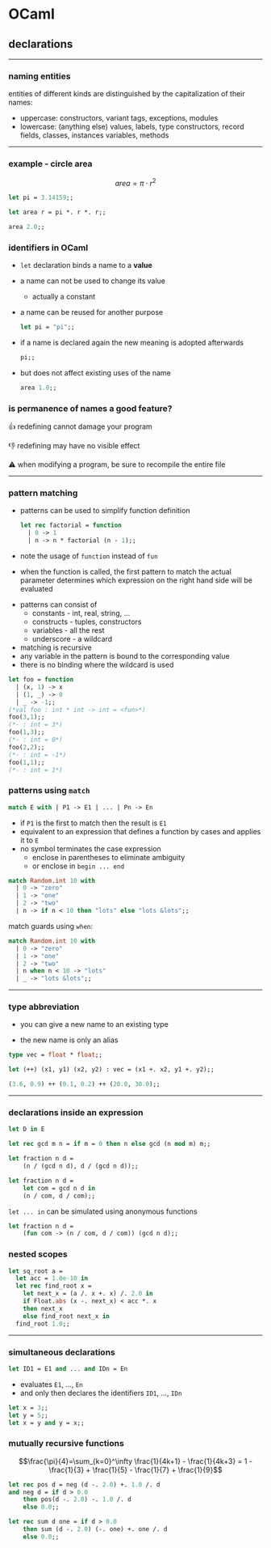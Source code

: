 # OCaml

## declarations

---

### naming entities

entities of different kinds are distinguished by the capitalization of their names:

* uppercase: constructors, variant tags, exceptions, modules
* lowercase: (anything else) values, labels, type constructors, record fields, classes, instances variables, methods

---

### example - circle area

$$area = \pi \cdot r^2$$

```ocaml
let pi = 3.14159;;

let area r = pi *. r *. r;;

area 2.0;;
```
<!-- .element: data-thebe-executable-ocaml data-language="text/x-ocaml" -->

<!--vert-->

### identifiers in OCaml

* `let` declaration binds a name to a __value__
* a name can not be used to change its value
  * actually a constant
* a name can be reused for another purpose

    ```ocaml
    let pi = "pi";;
    ```
    <!-- .element: data-thebe-executable-ocaml data-language="text/x-ocaml" -->

<!--vert-->

* if a name is declared again the new meaning is adopted afterwards

    ```ocaml
    pi;;
    ```
    <!-- .element: data-thebe-executable-ocaml data-language="text/x-ocaml" -->

* but does not affect existing uses of the name

    ```ocaml
    area 1.0;;
    ```
    <!-- .element: data-thebe-executable-ocaml data-language="text/x-ocaml" -->

<!--vert-->

### is permanence of names a good feature?

<div style="text-align: left">
👍 redefining cannot damage your program

👎 redefining may have no visible effect

⚠️ when modifying a program, be sure to recompile the entire file
</div>

---

### pattern matching

* patterns can be used to simplify function definition

    ```ocaml
    let rec factorial = function
      | 0 -> 1
      | n -> n * factorial (n - 1);;
    ```
    <!-- .element: data-thebe-executable-ocaml data-language="text/x-ocaml" -->

* note the usage of `function` instead of `fun`

* when the function is called, the first pattern to match the actual parameter determines which expression on the right hand side will be evaluated

<!--vert-->

* patterns can consist of
  * constants - int, real, string, ...
  * constructs - tuples, constructors
  * variables - all the rest
  * underscore - a wildcard
* matching is recursive
* any variable in the pattern is bound to the corresponding value
* there is no binding where the wildcard is used

<!--vert-->

```ocaml
let foo = function
  | (x, 1) -> x
  | (1, _) -> 0
  | _ -> -1;;
(*val foo : int * int -> int = <fun>*)
foo(3,1);;
(*- : int = 3*)
foo(1,3);;
(*- : int = 0*)
foo(2,2);;
(*- : int = -1*)
foo(1,1);;
(*- : int = 1*)
```
<!-- .element: data-thebe-executable-ocaml data-language="text/x-ocaml" -->

<!--vert-->

### patterns using `match`

```ocaml
match E with | P1 -> E1 | ... | Pn -> En
```

* if `P1` is the first to match then the result is `E1`
* equivalent to an expression that defines a function by cases and applies it to `E`
* no symbol terminates the case expression
  * enclose in parentheses to eliminate ambiguity
  * or enclose in `begin ... end`

<!--vert-->

```ocaml
match Random.int 10 with
  | 0 -> "zero"
  | 1 -> "one"
  | 2 -> "two"
  | n -> if n < 10 then "lots" else "lots &lots";;
```
<!-- .element: data-thebe-executable-ocaml data-language="text/x-ocaml" -->

<!--vert-->

match guards using `when`:

```ocaml
match Random.int 10 with
  | 0 -> "zero"
  | 1 -> "one"
  | 2 -> "two"
  | n when n < 10 -> "lots"
  | _ -> "lots &lots";;
```
<!-- .element: data-thebe-executable-ocaml data-language="text/x-ocaml" -->

---

### type abbreviation

* you can give a new name to an existing type

* the new name is only an alias

```ocaml
type vec = float * float;;

let (++) (x1, y1) (x2, y2) : vec = (x1 +. x2, y1 +. y2);;

(3.6, 0.9) ++ (0.1, 0.2) ++ (20.0, 30.0);;
```
<!-- .element: data-thebe-executable-ocaml data-language="text/x-ocaml" -->

---

### declarations inside an expression

```ocaml
let D in E
```

```ocaml
let rec gcd m n = if m = 0 then n else gcd (n mod m) m;;

let fraction n d =
    (n / (gcd n d), d / (gcd n d));;

let fraction n d =
    let com = gcd n d in
    (n / com, d / com);;
```
<!-- .element: data-thebe-executable-ocaml data-language="text/x-ocaml" -->

<!--vert-->

`let ... in` can be simulated using anonymous functions

```ocaml
let fraction n d =
    (fun com -> (n / com, d / com)) (gcd n d);;
```
<!-- .element: data-thebe-executable-ocaml data-language="text/x-ocaml" -->

<!--vert-->

### nested scopes

```ocaml
let sq_root a =
  let acc = 1.0e-10 in
  let rec find_root x =
    let next_x = (a /. x +. x) /. 2.0 in
    if Float.abs (x -. next_x) < acc *. x
    then next_x
    else find_root next_x in
  find_root 1.0;;
```
<!-- .element: data-thebe-executable-ocaml data-language="text/x-ocaml" -->

---

### simultaneous declarations

```ocaml
let ID1 = E1 and ... and IDn = En
```

* evaluates `E1`, ..., `En`
* and only then declares the identifiers `ID1`, ..., `IDn`

```ocaml
let x = 3;;
let y = 5;;
let x = y and y = x;;
```
<!-- .element: data-thebe-executable-ocaml data-language="text/x-ocaml" -->

<!--vert-->

### mutually recursive functions

$$\frac{\pi}{4}=\sum_{k=0}^\infty \frac{1}{4k+1} - \frac{1}{4k+3} = 1 - \frac{1}{3} + \frac{1}{5} - \frac{1}{7} + \frac{1}{9}$$

```ocaml
let rec pos d = neg (d -. 2.0) +. 1.0 /. d
and neg d = if d > 0.0
    then pos(d -. 2.0) -. 1.0 /. d
    else 0.0;;

let rec sum d one = if d > 0.0
    then sum (d -. 2.0) (-. one) +. one /. d
    else 0.0;;
```
<!-- .element: data-thebe-executable-ocaml data-language="text/x-ocaml" -->

